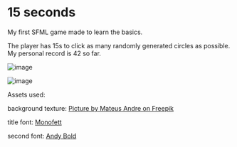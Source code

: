 # 15 seconds

My first SFML game made to learn the basics.

The player has 15s to click as many randomly generated circles as possible. My personal record is 42 so far.

![image](https://github.com/user-attachments/assets/46ff55fc-9f93-4e17-bc10-9ef8a3452453)

![image](https://github.com/user-attachments/assets/95461932-12c6-4000-8673-839bfc33387d)

Assets used:

background texture: <a href="https://pl.freepik.com/darmowe-zdjecie/artystyczne-rozmyte-kolorowe-tapety-tlo_62086439.htm#fromView=search&page=1&position=21&uuid=1f828f9d-5db5-42d1-a9b1-3b167f7016e5">Picture by Mateus Andre on Freepik</a>

title font: <a href="https://fonts.google.com/specimen/Monofett">Monofett</a>

second font: <a href="https://learn.microsoft.com/pl-pl/typography/font-list/andy">Andy Bold</a>

